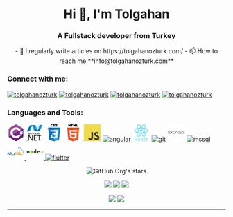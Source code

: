 <h1 align="center">Hi 👋, I'm Tolgahan</h1>
<h3 align="center">A Fullstack developer from Turkey</h3>

<p align="center">
- 📝 I regularly write articles on https://tolgahanozturk.com/
- 📫 How to reach me **info@tolgahanozturk.com**
</p>
<h3 align="left">Connect with me:</h3>
<p align="left">  
<a href="https://codepen.io/tolgahanozturk" target="blank"><img align="center" src="https://cdn.jsdelivr.net/npm/simple-icons@3.0.1/icons/codepen.svg" alt="tolgahanozturk" height="30" width="40" /></a>
<a href="https://twitter.com/tolgahanozturk" target="blank"><img align="center" src="https://cdn.jsdelivr.net/npm/simple-icons@3.0.1/icons/twitter.svg" alt="tolgahanozturk" height="30" width="40" /></a>
<a href="https://linkedin.com/in/tolgahanozturk" target="blank"><img align="center" src="https://cdn.jsdelivr.net/npm/simple-icons@3.0.1/icons/linkedin.svg" alt="tolgahanozturk" height="30" width="40" /></a>
<a href="https://instagram.com/tolgahannnozturkkk" target="blank"><img align="center" src="https://cdn.jsdelivr.net/npm/simple-icons@3.0.1/icons/instagram.svg" alt="tolgahanozturk" height="30" width="40" /></a>
</p>

<h3 align="left">Languages and Tools:</h3>
<p align="left"> 
  <a href="https://www.w3schools.com/cs/" target="_blank"> 
    <img src="https://raw.githubusercontent.com/devicons/devicon/master/icons/csharp/csharp-original.svg" alt="csharp" width="40" height="40"/>
  </a> 
    <a href="https://dotnet.microsoft.com/" target="_blank"> <img src="https://raw.githubusercontent.com/devicons/devicon/master/icons/dot-net/dot-net-original-wordmark.svg" alt="dotnet" width="40" height="40"/> 
  </a> 
  <a href="https://www.w3schools.com/css/" target="_blank">
    <img src="https://raw.githubusercontent.com/devicons/devicon/master/icons/css3/css3-original-wordmark.svg" alt="css3" width="40" height="40"/> </a> 
  <a href="https://www.w3.org/html/" target="_blank"> <img src="https://raw.githubusercontent.com/devicons/devicon/master/icons/html5/html5-original-wordmark.svg" alt="html5" width="40" height="40"/> </a>
  <a href="https://developer.mozilla.org/en-US/docs/Web/JavaScript" target="_blank"> <img src="https://raw.githubusercontent.com/devicons/devicon/master/icons/javascript/javascript-original.svg" alt="javascript" width="40" height="40"/> 
      <a href="https://angular.io/guide/svg-in-templates" target="_blank">
    <img src="https://cdn.worldvectorlogo.com/logos/angular-icon.svg" alt="angular" width="40" height="40"/> </a> 
  <a href="https://reactjs.org/" target="_blank"> <img src="https://raw.githubusercontent.com/devicons/devicon/master/icons/react/react-original-wordmark.svg" alt="react" width="40" height="40"/> </a>
  <a href="https://git-scm.com/" target="_blank"> <img src="https://www.vectorlogo.zone/logos/git-scm/git-scm-icon.svg" alt="git" width="40" height="40"/> </a>

  <a href="https://expressjs.com" target="_blank"> 
    <img src="https://raw.githubusercontent.com/devicons/devicon/master/icons/express/express-original-wordmark.svg" alt="express" width="40" height="40"/> 
  </a> 
  <a href="https://www.microsoft.com/en-us/sql-server" target="_blank"> <img src="https://seeklogo.com/images/M/microsoft-sql-server-logo-96AF49E2B3-seeklogo.com.png" alt="mssql" width="40" height="40"/> </a> <a href="https://www.mysql.com/" target="_blank"> <img src="https://raw.githubusercontent.com/devicons/devicon/master/icons/mysql/mysql-original-wordmark.svg" alt="mysql" width="40" height="40"/> </a> <a href="https://nodejs.org" target="_blank"> <img src="https://raw.githubusercontent.com/devicons/devicon/master/icons/nodejs/nodejs-original-wordmark.svg" alt="nodejs" width="40" height="40"/> </a>
  <a href="https://flutter.dev/" target="_blank"> <img src="https://cdn.worldvectorlogo.com/logos/flutter.svg" alt="flutter" width="40" height="40"/> </a>
  </p>
<p align="center">
<img alt="GitHub Org's stars" src="https://img.shields.io/github/stars/slayerprogrammer?color=red&label=stars&logo=github&style=for-the-badge">
</p>

<p align="center">
<a href="https://www.linkedin.com/in/tolgahanozturk/"><img src="https://img.shields.io/badge/LINKEDIN-D14836?style=for-the-badge&logo=linkedin&logoColor=white&color=blue"></a>
<a href="https://tolgahanozturk.medium.com/"><img src="https://img.shields.io/badge/MEDIUM-D14836?style=for-the-badge&logo=medium&logoColor=white&color=gray"></a>
<a href="https://www.instagram.com/tolgahannnozturkkk"><img src="https://img.shields.io/badge/INSTAGRAM-D14836?style=for-the-badge&logo=instagram&logoColor=white&color=red"></a>
</p>

<p align="center">
    <img height=177 src="https://github-readme-stats.vercel.app/api?username=slayerprogrammer&show_icons=true&bg_color=0d1117&text_color=bdc3c7&title_color=f1c40f&icon_color=f1c40f&hide_border=true"> <img height=177 src="https://github-readme-stats.vercel.app/api/top-langs/?username=slayerprogrammer&bg_color=0d1117&text_color=bdc3c7&title_color=f1c40f&hide_border=true&layout=compact&langs_count=7">
</p>

* * *
